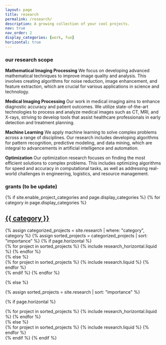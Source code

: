 ```yaml
---
layout: page
title: research
permalink: /research/
description: A growing collection of your cool projects.
nav: true
nav_order: 2
display_categories: [work, fun]
horizontal: true
---
```



### our research scope

**Mathematical Imaging Processing**
We focus on developing advanced mathematical techniques to improve image quality and analysis. This involves creating algorithms for noise reduction, image enhancement, and feature extraction, which are crucial for various applications in science and technology.

**Medical Imaging Processing**
Our work in medical imaging aims to enhance diagnostic accuracy and patient outcomes. We utilize state-of-the-art technologies to process and analyze medical images such as CT, MRI, and X-rays, striving to develop tools that assist healthcare professionals in early detection and treatment planning.

**Machine Learning**
We apply machine learning to solve complex problems across a range of disciplines. Our research includes developing algorithms for pattern recognition, predictive modeling, and data mining, which are integral to advancements in artificial intelligence and automation.

**Optimization**
Our optimization research focuses on finding the most efficient solutions to complex problems. This includes optimizing algorithms for speed and accuracy in computational tasks, as well as addressing real-world challenges in engineering, logistics, and resource management.


### grants (to be update)




<!-- pages/research.md -->
<div class="project">
{% if site.enable_project_categories and page.display_categories %}
  <!-- Display categorized projects -->
  {% for category in page.display_categories %}
  <a id="{{ category }}" href=".#{{ category }}">
    <h2 class="category">{{ category }}</h2>
  </a>
  {% assign categorized_projects = site.research | where: "category", category %}
  {% assign sorted_projects = categorized_projects | sort: "importance" %}
  <!-- Generate cards for each project -->
  {% if page.horizontal %}
  <div class="container">
    <div class="row row-cols-1 row-cols-md-2">
    {% for project in sorted_projects %}
      {% include research_horizontal.liquid %}
    {% endfor %}
    </div>
  </div>
  {% else %}
  <div class="row row-cols-1 row-cols-md-3">
    {% for project in sorted_projects %}
      {% include research.liquid %}
    {% endfor %}
  </div>
  {% endif %}
  {% endfor %}

{% else %}

<!-- Display projects without categories -->

{% assign sorted_projects = site.research | sort: "importance" %}

  <!-- Generate cards for each project -->

{% if page.horizontal %}

  <div class="container">
    <div class="row row-cols-1 row-cols-md-2">
    {% for project in sorted_projects %}
      {% include research_horizontal.liquid %}
    {% endfor %}
    </div>
  </div>
  {% else %}
  <div class="row row-cols-1 row-cols-md-3">
    {% for project in sorted_projects %}
      {% include research.liquid %}
    {% endfor %}
  </div>
  {% endif %}
{% endif %}
</div>

